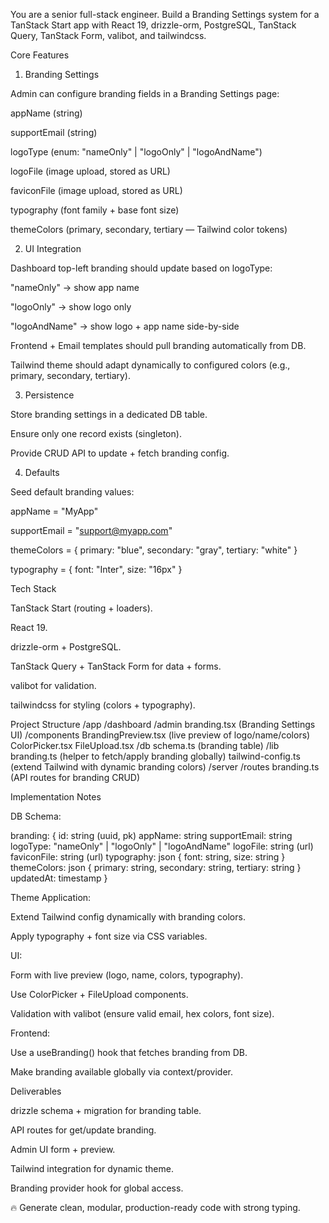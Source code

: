 You are a senior full-stack engineer.
Build a Branding Settings system for a TanStack Start app with React 19, drizzle-orm, PostgreSQL, TanStack Query, TanStack Form, valibot, and tailwindcss.

Core Features
1. Branding Settings

Admin can configure branding fields in a Branding Settings page:

appName (string)

supportEmail (string)

logoType (enum: "nameOnly" | "logoOnly" | "logoAndName")

logoFile (image upload, stored as URL)

faviconFile (image upload, stored as URL)

typography (font family + base font size)

themeColors (primary, secondary, tertiary — Tailwind color tokens)

2. UI Integration

Dashboard top-left branding should update based on logoType:

"nameOnly" → show app name

"logoOnly" → show logo only

"logoAndName" → show logo + app name side-by-side

Frontend + Email templates should pull branding automatically from DB.

Tailwind theme should adapt dynamically to configured colors (e.g., primary, secondary, tertiary).

3. Persistence

Store branding settings in a dedicated DB table.

Ensure only one record exists (singleton).

Provide CRUD API to update + fetch branding config.

4. Defaults

Seed default branding values:

appName = "MyApp"

supportEmail = "support@myapp.com"

themeColors = { primary: "blue", secondary: "gray", tertiary: "white" }

typography = { font: "Inter", size: "16px" }

Tech Stack

TanStack Start (routing + loaders).

React 19.

drizzle-orm + PostgreSQL.

TanStack Query + TanStack Form for data + forms.

valibot for validation.

tailwindcss for styling (colors + typography).

Project Structure
/app
  /dashboard
    /admin
      branding.tsx       (Branding Settings UI)
/components
  BrandingPreview.tsx    (live preview of logo/name/colors)
  ColorPicker.tsx
  FileUpload.tsx
/db
  schema.ts              (branding table)
/lib
  branding.ts            (helper to fetch/apply branding globally)
  tailwind-config.ts     (extend Tailwind with dynamic branding colors)
/server
  /routes
    branding.ts          (API routes for branding CRUD)

Implementation Notes

DB Schema:

branding: {
  id: string (uuid, pk)
  appName: string
  supportEmail: string
  logoType: "nameOnly" | "logoOnly" | "logoAndName"
  logoFile: string (url)
  faviconFile: string (url)
  typography: json { font: string, size: string }
  themeColors: json { primary: string, secondary: string, tertiary: string }
  updatedAt: timestamp
}


Theme Application:

Extend Tailwind config dynamically with branding colors.

Apply typography + font size via CSS variables.

UI:

Form with live preview (logo, name, colors, typography).

Use ColorPicker + FileUpload components.

Validation with valibot (ensure valid email, hex colors, font size).

Frontend:

Use a useBranding() hook that fetches branding from DB.

Make branding available globally via context/provider.

Deliverables

drizzle schema + migration for branding table.

API routes for get/update branding.

Admin UI form + preview.

Tailwind integration for dynamic theme.

Branding provider hook for global access.

🔥 Generate clean, modular, production-ready code with strong typing.